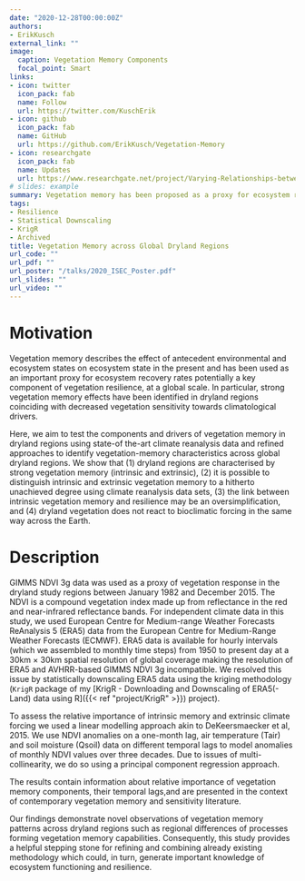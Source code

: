 ```yaml
---
date: "2020-12-28T00:00:00Z"
authors:
- ErikKusch
external_link: ""
image:
  caption: Vegetation Memory Components
  focal_point: Smart
links:
- icon: twitter
  icon_pack: fab
  name: Follow
  url: https://twitter.com/KuschErik
- icon: github
  icon_pack: fab
  name: GitHub
  url: https://github.com/ErikKusch/Vegetation-Memory
- icon: researchgate
  icon_pack: fab
  name: Updates
  url: https://www.researchgate.net/project/Varying-Relationships-between-Vegetation-Memory-and-Climate-across-Global-Drylands
# slides: example
summary: Vegetation memory has been proposed as a proxy for ecosystem resilience. Here, I investigate how well this proxy captures processes of vegetation performance.
tags:
- Resilience
- Statistical Downscaling
- KrigR
- Archived
title: Vegetation Memory across Global Dryland Regions
url_code: ""
url_pdf: ""
url_poster: "/talks/2020_ISEC_Poster.pdf"
url_slides: ""
url_video: ""
---
```


# Motivation

Vegetation memory describes the effect of antecedent environmental and ecosystem states on ecosystem state in the present and has been used as an important proxy for ecosystem recovery rates potentially a key component of vegetation resilience, at a global scale. In particular, strong vegetation memory effects have been identified in dryland regions coinciding with decreased vegetation sensitivity towards climatological drivers.

Here, we aim to test the components and drivers of vegetation memory in dryland regions using state-of the-art climate reanalysis data and refined approaches to identify vegetation-memory characteristics across global dryland regions. We show that (1) dryland regions are characterised by strong vegetation memory (intrinsic and extrinsic), (2) it is possible to distinguish intrinsic and extrinsic vegetation memory to a hitherto unachieved degree using climate reanalysis data sets, (3) the link between intrinsic vegetation memory and resilience may be an oversimplification, and (4) dryland vegetation does not react to bioclimatic forcing in the same way across the Earth.

# Description
GIMMS NDVI 3g data was used as a proxy of vegetation response in the dryland study regions between January 1982 and December 2015. The NDVI is a compound vegetation index made up from reflectance in the red and near-infrared reflectance bands.
For independent climate data in this study, we used European Centre for Medium-range Weather Forecasts ReAnalysis 5 (ERA5) data from the European Centre for Medium-Range Weather Forecasts (ECMWF). ERA5 data is available for hourly intervals (which we assembled to monthly time steps) from 1950 to present day at a 30km × 30km spatial resolution of global coverage making the resolution of ERA5 and AVHRR-based GIMMS NDVI 3g incompatible. We resolved this issue by statistically downscaling ERA5 data using the kriging methodology (`KrigR` package of my [KrigR - Downloading and Downscaling of ERA5(-Land) data using R]({{< ref "project/KrigR" >}}) project).
 
To assess the relative importance of intrinsic memory and extrinsic climate forcing we used a linear modelling approach akin to DeKeersmaecker et al, 2015. We use NDVI anomalies on a one-month lag, air temperature (Tair) and soil moisture (Qsoil) data on different temporal lags to model anomalies of monthly NDVI values over three decades. Due to issues of multi-collinearity, we do so using a principal component regression approach.
 
The results contain information about relative importance of vegetation memory components, their temporal lags,and are presented in the context of contemporary vegetation memory and sensitivity literature.
 
Our findings demonstrate novel observations of vegetation memory patterns across dryland regions such as regional differences of processes forming vegetation memory capabilities. Consequently, this study provides a helpful stepping stone for refining and combining already existing methodology which could, in turn, generate important knowledge of ecosystem functioning and resilience.
